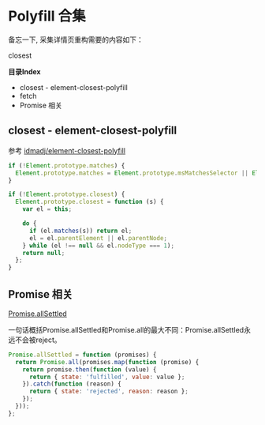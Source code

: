 # Polyfill 合集


备忘一下, 采集详情页重构需要的内容如下：

closest


**目录Index**

* closest - element-closest-polyfill
* fetch
* Promise 相关


## closest - element-closest-polyfill

参考 [idmadj/element-closest-polyfill](https://github.com/idmadj/element-closest-polyfill/blob/master/index.js)

```js
if (!Element.prototype.matches) {
  Element.prototype.matches = Element.prototype.msMatchesSelector || Element.prototype.webkitMatchesSelector;
}

if (!Element.prototype.closest) {
  Element.prototype.closest = function (s) {
    var el = this;

    do {
      if (el.matches(s)) return el;
      el = el.parentElement || el.parentNode;
    } while (el !== null && el.nodeType === 1);
    return null;
  };
}
```

## Promise 相关

[Promise.allSettled](https://segmentfault.com/a/1190000023413699)

一句话概括Promise.allSettled和Promise.all的最大不同：Promise.allSettled永远不会被reject。

```js
Promise.allSettled = function (promises) {
  return Promise.all(promises.map(function (promise) {
    return promise.then(function (value) {
      return { state: 'fulfilled', value: value };
    }).catch(function (reason) {
      return { state: 'rejected', reason: reason };
    });
  }));
};
```